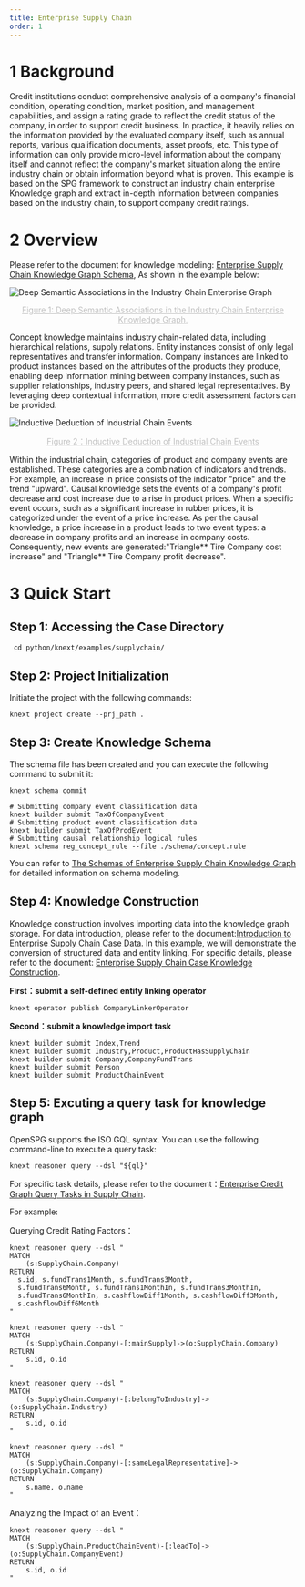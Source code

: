```yaml
---
title: Enterprise Supply Chain
order: 1
---
```


# 1 Background

Credit institutions conduct comprehensive analysis of a company's financial condition, operating condition, market position, and management capabilities, and assign a rating grade to reflect the credit status of the company, in order to support credit business. In practice, it heavily relies on the information provided by the evaluated company itself, such as annual reports, various qualification documents, asset proofs, etc. This type of information can only provide micro-level information about the company itself and cannot reflect the company's market situation along the entire industry chain or obtain information beyond what is proven.
This example is based on the SPG framework to construct an industry chain enterprise Knowledge graph and extract in-depth information between companies based on the industry chain, to support company credit ratings.

# 2 Overview

Please refer to the document for knowledge modeling: [Enterprise Supply Chain Knowledge Graph Schema](https://github.com/OpenSPG/openspg/blob/master/python/knext/examples/supplychain/schema/supplychain.schema), As shown in the example below:

![Deep Semantic Associations in the Industry Chain Enterprise Graph](https://mdn.alipayobjects.com/huamei_xgb3qj/afts/img/A*J_NpRoNbO-YAAAAAAAAAAAAADtmcAQ/original)

<center style="font-size:14px;color:#C0C0C0;text-decoration:underline">Figure 1: Deep Semantic Associations in the Industry Chain Enterprise Knowledge Graph. </center>

Concept knowledge maintains industry chain-related data, including hierarchical relations, supply relations. Entity instances consist of only legal representatives and transfer information. Company instances are linked to product instances based on the attributes of the products they produce, enabling deep information mining between company instances, such as supplier relationships, industry peers, and shared legal representatives. By leveraging deep contextual information, more credit assessment factors can be provided.

![Inductive Deduction of Industrial Chain Events](https://mdn.alipayobjects.com/huamei_xgb3qj/afts/img/A*X2TES7hf9ycAAAAAAAAAAAAADtmcAQ/original)

<center style="font-size:14px;color:#c0c0c0;text-decoration:underline">Figure 2：Inductive Deduction of Industrial Chain Events  </center>

Within the industrial chain, categories of product and company events are established. These categories are a
combination of indicators and trends. For example, an increase in price consists of the indicator "price" and the trend "upward". Causal knowledge sets the events of a company's profit decrease and cost increase due to a rise in product prices. When a specific event occurs, such as a significant increase in rubber prices, it is categorized under the event of a price increase. As per the causal knowledge, a price increase in a product leads to two event types: a decrease in company profits and an increase in company costs. Consequently, new events are generated:"Triangle** Tire Company cost increase" and "Triangle** Tire Company profit decrease".

# 3 Quick Start

## Step 1: Accessing the Case Directory

```shell
 cd python/knext/examples/supplychain/
```

## Step 2: Project Initialization

Initiate the project with the following commands:

```cypher
knext project create --prj_path .
```

## Step 3: Create Knowledge Schema

The schema file has been created and you can execute the following command to submit it:

```shell
knext schema commit
```

```shell
# Submitting company event classification data
knext builder submit TaxOfCompanyEvent
# Submitting product event classification data
knext builder submit TaxOfProdEvent
# Submitting causal relationship logical rules
knext schema reg_concept_rule --file ./schema/concept.rule
```

You can refer to [The Schemas of Enterprise Supply Chain Knowledge Graph](detail/model) for detailed information on schema modeling.

## Step 4: Knowledge Construction

Knowledge construction involves importing data into the knowledge graph storage. For data introduction, please refer to the document:[Introduction to Enterprise Supply Chain Case Data](detail/data). In this example, we will demonstrate the conversion of structured data and entity linking. For specific details, please refer to the document: [Enterprise Supply Chain Case Knowledge Construction](detail/builder).

**First：submit a self-defined entity linking operator**

```shell
knext operator publish CompanyLinkerOperator
```

**Second：submit a knowledge import task**

```shell
knext builder submit Index,Trend
knext builder submit Industry,Product,ProductHasSupplyChain
knext builder submit Company,CompanyFundTrans
knext builder submit Person
knext builder submit ProductChainEvent
```

## Step 5: Excuting a query task for knowledge graph

OpenSPG supports the ISO GQL syntax. You can use the following command-line to execute a query task:

```cypher
knext reasoner query --dsl "${ql}"
```

For specific task details, please refer to the document：[Enterprise Credit Graph Query Tasks in Supply Chain](detail/query).

For example:

Querying Credit Rating Factors：

```cypher
knext reasoner query --dsl "
MATCH
	(s:SupplyChain.Company)
RETURN
  s.id, s.fundTrans1Month, s.fundTrans3Month,
  s.fundTrans6Month, s.fundTrans1MonthIn, s.fundTrans3MonthIn,
  s.fundTrans6MonthIn, s.cashflowDiff1Month, s.cashflowDiff3Month,
  s.cashflowDiff6Month
"
```

```cypher
knext reasoner query --dsl "
MATCH
	(s:SupplyChain.Company)-[:mainSupply]->(o:SupplyChain.Company)
RETURN
	s.id, o.id
"
```

```cypher
knext reasoner query --dsl "
MATCH
	(s:SupplyChain.Company)-[:belongToIndustry]->(o:SupplyChain.Industry)
RETURN
	s.id, o.id
"
```

```cypher
knext reasoner query --dsl "
MATCH
	(s:SupplyChain.Company)-[:sameLegalRepresentative]->(o:SupplyChain.Company)
RETURN
	s.name, o.name
"
```

Analyzing the Impact of an Event：

```cypher
knext reasoner query --dsl "
MATCH
	(s:SupplyChain.ProductChainEvent)-[:leadTo]->(o:SupplyChain.CompanyEvent)
RETURN
	s.id, o.id
"
```
